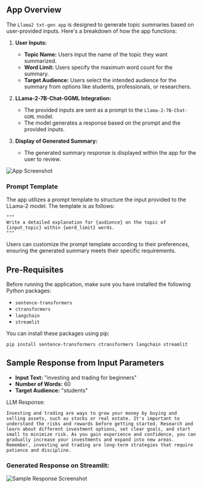 ## App Overview
The `Llama2 txt-gen app` is designed to generate topic summaries based on user-provided inputs. Here's a breakdown of how the app functions:

1. **User Inputs:**
   - **Topic Name:** Users input the name of the topic they want summarized.
   - **Word Limit:** Users specify the maximum word count for the summary.
   - **Target Audience:** Users select the intended audience for the summary from options like students, professionals, or researchers.

2. **LLama-2-7B-Chat-GGML Integration:**
   - The provided inputs are sent as a prompt to the `Llama-2-7B-Chat-GGML` model.
   - The model generates a response based on the prompt and the provided inputs.

3. **Display of Generated Summary:**
   - The generated summary response is displayed within the app for the user to review.

![App Screenshot](https://github.com/ArchishmanSengupta/Llama-2-txt-gen/assets/71402528/6b9aec1d-8ef3-4f98-ba84-db8d5e6b32e6)

### Prompt Template
The app utilizes a prompt template to structure the input provided to the LLama-2 model. The template is as follows:

```
"""
Write a detailed explanation for {audience} on the topic of {input_topic} within {word_limit} words.
"""
```

Users can customize the prompt template according to their preferences, ensuring the generated summary meets their specific requirements.

## Pre-Requisites
Before running the application, make sure you have installed the following Python packages:
- `sentence-transformers`
- `ctransformers`
- `langchain`
- `streamlit`

You can install these packages using pip:
```
pip install sentence-transformers ctransformers langchain streamlit
```

## Sample Response from Input Parameters
- **Input Text:** "investing and trading for beginners"
- **Number of Words:** 60
- **Target Audience:** "students"

LLM Response:
```
Investing and trading are ways to grow your money by buying and selling assets, such as stocks or real estate. It's important to understand the risks and rewards before getting started. Research and learn about different investment options, set clear goals, and start small to minimize risk. As you gain experience and confidence, you can gradually increase your investments and expand into new areas. Remember, investing and trading are long-term strategies that require patience and discipline.
```
### Generated Response on Streamlit:
![Sample Response Screenshot](https://github.com/ArchishmanSengupta/Llama-2-txt-gen/assets/71402528/b7a848df-1b79-46bb-b88b-d93ac6f02fdf)
